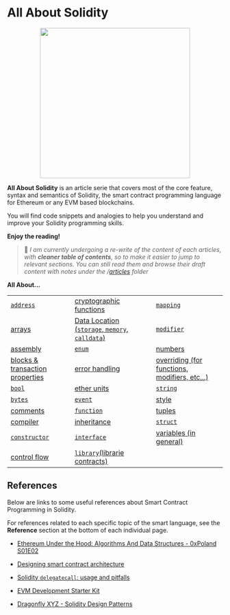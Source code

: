 # All About Solidity

<p align="center">
  <img height="350" src="./assets/all-about-solidity-character-medium.png">
</p>

**All About Solidity** is an article serie that covers most of the core feature, syntax and semantics of Solidity, the smart contract programming language for Ethereum or any EVM based blockchains.

You will find code snippets and analogies to help you understand and improve your Solidity programming skills.

**Enjoy the reading!**

> :construction: _I am currently undergoing a re-write of the content of each articles, with **cleaner table of contents**, so to make it easier to jump to relevant sections.
> You can still read them and browse their draft content with notes under the /[articles](./articles/) folder_

**All About...**

|                                                             |                                                                                 |                                                                           |
| :---------------------------------------------------------- | :------------------------------------------------------------------------------ | :------------------------------------------------------------------------ |
| [`address`](./articles/Addresses.md)                        | [cryptographic functions](./articles/Cryptographic-functions.md)                | [`mapping`](./articles/Mappings.md)                                       |
| [arrays](./articles/Arrays.md)                              | [Data Location (`storage`, `memory`, `calldata`)](./articles/Data-Locations.md) | [`modifier`](./articles/Modifiers.md)                                     |
| [assembly](./articles/Assembly.md)                          | [`enum`](./articles/Enums.md)                                                   | [numbers](./articles/Numbers.md)                                          |
| [blocks & transaction properties](./articles/Blocks-Txs.md) | [error handling](./articles/Error-Handling.md)                                  | [overriding (for functions, modifiers, etc...)](./articles/Overriding.md) |
| [`bool`](./articles/Boolean.md)                             | [ether units](./articles/Ether-Units.md)                                        | [`string`](./articles/Strings.md)                                         |
| [`bytes`](./articles/Bytes.md)                              | [`event`](./articles/Events.md)                                                 | [style](./articles/Style.md)                                              |
| [comments](./articles/Comments.md)                          | [`function`](./articles/Functions.md)                                           | [tuples](./articles/Tuples.md)                                            |
| [compiler](./articles/Compiler.md)                          | [inheritance](./articles/Inheritance.md)                                        | [`struct`](./articles/Structs.md)                                         |
| [`constructor`](./articles/Constructors.md)                 | [`interface`](./articles/Interfaces.md)                                         | [variables (in general)](./articles/Variables.md)                         |
| [control flow](./articles/Control-Flow.md)                  | [`library`(librarie contracts)](./articles/Libraries.md)                        |                                                                           |

## References

Below are links to some useful references about Smart Contract Programming in Solidity.

For references related to each specific topic of the smart language, see the **Reference** section at the bottom of each individual page.

- [Ethereum Under the Hood: Algorithms And Data Structures - 0xPoland S01E02](https://www.youtube.com/watch?v=OxofT39TJgg)

- [Designing smart contract architecture](https://medium.com/@ScruffyStudios/designing-smart-contract-architectures-924a8991dfe1)

- [Solidity `delegatecall`: usage and pitfalls](https://medium.com/@jeremythen16/solidity-delegatecall-usage-and-pitfalls-5c37eaa5bd5d)

- [EVM Development Starter Kit](https://freddycoen.medium.com/evm-starter-kit-1790bcc992ef)

- [Dragonfly XYZ - Solidity Design Patterns](https://github.com/dragonfly-xyz/useful-solidity-patterns)
